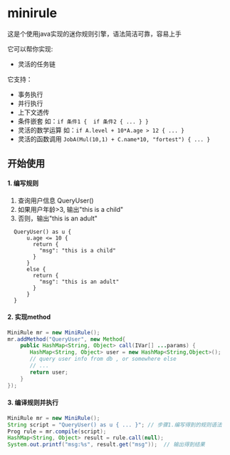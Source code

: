 # minirule

这是个使用java实现的迷你规则引擎，语法简洁可靠，容易上手

它可以帮你实现:

*  灵活的任务链

它支持：

*  事务执行
*  并行执行
*  上下文透传
*  条件嵌套 如：`if 条件1 {  if 条件2 { ... } }`
*  灵活的数学运算  如：` if A.level + 10*A.age > 12 { ... } `
*  灵活的函数调用  ` JobA(Mul(10,1) + C.name*10, "fortest") { ... } `


## 开始使用

#### 1. 编写规则

1.  查询用户信息 QueryUser()
2.  如果用户年龄>3, 输出"this is a child"
3.  否则，输出"this is an adult"

```
  QueryUser() as u {
      u.age <= 10 {
        return {
          "msg": "this is a child"
        }
      }
      else {
        return {
          "msg": "this is an adult"
        }
      }
  }
```

#### 2. 实现method
```java
MiniRule mr = new MiniRule();
mr.addMethod("QueryUser", new Method{
    public HashMap<String, Object> call(IVar[] ...params) {
       HashMap<String, Object> user = new HashMap<String,Object>();
       // query user info from db , or somewhere else
       // ...
       return user;
    }
});
```

####  3. 编译规则并执行
```java
MiniRule mr = new MiniRule();
String script = "QueryUser() as u { ... }"; // 步骤1.编写得到的规则语法
Prog rule = mr.compile(script);
HashMap<String, Object> result = rule.call(null);
System.out.printf("msg:%s", result.get("msg"));  // 输出得到结果
```
